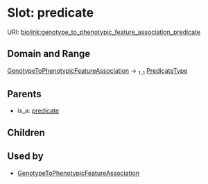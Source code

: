 
# Slot: predicate




URI: [biolink:genotype_to_phenotypic_feature_association_predicate](https://w3id.org/biolink/vocab/genotype_to_phenotypic_feature_association_predicate)


## Domain and Range

[GenotypeToPhenotypicFeatureAssociation](GenotypeToPhenotypicFeatureAssociation.md) &#8594;  <sub>1..1</sub> [PredicateType](types/PredicateType.md)

## Parents

 *  is_a: [predicate](predicate.md)

## Children


## Used by

 * [GenotypeToPhenotypicFeatureAssociation](GenotypeToPhenotypicFeatureAssociation.md)
